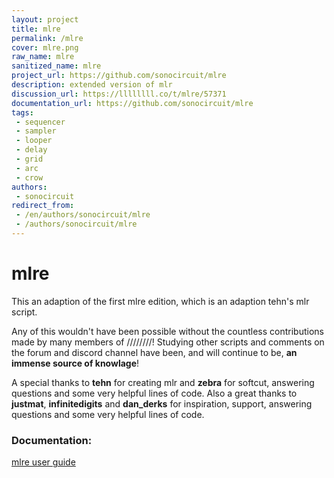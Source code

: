 ```yaml
---
layout: project
title: mlre
permalink: /mlre
cover: mlre.png
raw_name: mlre
sanitized_name: mlre
project_url: https://github.com/sonocircuit/mlre
description: extended version of mlr
discussion_url: https://llllllll.co/t/mlre/57371
documentation_url: https://github.com/sonocircuit/mlre
tags:
 - sequencer
 - sampler
 - looper
 - delay
 - grid
 - arc
 - crow
authors:
 - sonocircuit
redirect_from:
 - /en/authors/sonocircuit/mlre
 - /authors/sonocircuit/mlre
---
```

# mlre

This an adaption of the first mlre edition, which is an adaption tehn's mlr script.



Any of this wouldn't have been possible without the countless contributions made by many members of ////////! Studying other scripts and comments on the forum and discord channel have been, and will continue to be, **an immense source of knowlage**! 

A special thanks to **tehn** for creating mlr and **zebra** for softcut, answering questions and some very helpful lines of code. Also a great thanks to **justmat**, **infinitedigits** and **dan_derks** for inspiration, support, answering questions and some very helpful lines of code.

### Documentation:
[mlre user guide](https://github.com/sonocircuit/mlre/blob/main/doc/mlre%20user%20guide%20v2.0.pdf)


